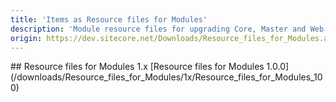 ```yaml
---
title: 'Items as Resource files for Modules'
description: 'Module resource files for upgrading Core, Master and Web. Aligns with SXP feature that moves default Sitecore items out datebases into resources. Download and use the packages for the modules and versions you are upgrading from.'
origin: https://dev.sitecore.net/Downloads/Resource_files_for_Modules.aspx
---
```


<Card variant='outlineRaised' px={0} mb={8}>
<CardHeader>
## Resource files for Modules 1.x
</CardHeader>
<CardBody>
[Resource files for Modules 1.0.0](/downloads/Resource_files_for_Modules/1x/Resource_files_for_Modules_100)
</CardBody>          
</Card>
